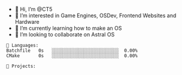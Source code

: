 - 👋 Hi, I’m @CT5
- 👀 I’m interested in Game Engines, OSDev, Frontend Websites and Hardware
- 🌱 I’m currently learning how to make an OS
- 💞️ I’m looking to collaborate on Astral OS

```text
💾 Languages:
Batchfile   0s   ░░░░░░░░░░░░░░░░░░░░░░░░░  0.00%
CMake       0s   ░░░░░░░░░░░░░░░░░░░░░░░░░  0.00%

💼 Projects:
```
<!---
Cherrytree56567/Cherrytree56567 is a ✨ special ✨ repository because its `README.md` (this file) appears on your GitHub profile.
You can click the Preview link to take a look at your changes. 
--->
